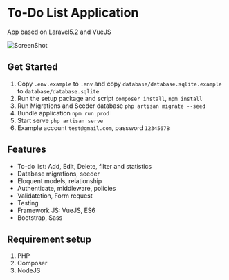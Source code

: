 # To-Do List Application
App based on Laravel5.2 and VueJS

![ScreenShot](https://s3.postimg.io/ngis10lxf/screenshot.png)

## Get Started
1. Copy ```.env.example``` to ```.env``` and copy ```database/database.sqlite.example``` to ```database/database.sqlite```
2. Run the setup package and script ```composer install```, ```npm install```
3. Run Migrations and Seeder database ``` php artisan migrate --seed ```
4. Bundle application ``` npm run prod ```
5. Start serve ``` php artisan serve ```
6. Example account ```test@gmail.com```, password ```12345678```

## Features
- To-do list: Add, Edit, Delete, filter and statistics
- Database migrations, seeder
- Eloquent models, relationship
- Authenticate, middleware, policies
- Validatetion, Form request
- Testing
- Framework JS: VueJS, ES6
- Bootstrap, Sass

## Requirement setup
1. PHP
2. Composer
3. NodeJS
